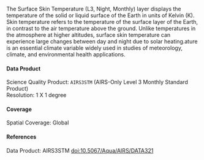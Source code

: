 The Surface Skin Temperature (L3, Night, Monthly) layer displays the temperature of the solid or liquid surface of the Earth in units of Kelvin (K). Skin temperature refers to the temperature of the surface layer of the Earth, in contrast to the air temperature above the ground. Unlike temperatures in the atmosphere at higher altitudes, surface skin temperature can experience large changes between day and night due to solar heating.ature is an essential climate variable widely used in studies of meteorology, climate, and environmental health applications.

#### Data Product
Science Quality Product: `AIRS3STM` (AIRS-Only Level 3 Monthly Standard Product)<br>
Resolution: 1 X 1 degree

#### Coverage
Spatial Coverage: Global

#### References
Data Product: AIRS3STM [doi:10.5067/Aqua/AIRS/DATA321](https://doi.org/10.5067/Aqua/AIRS/DATA321)
